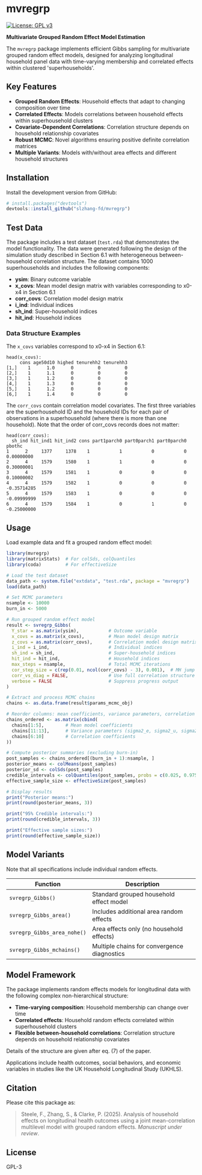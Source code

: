 # mvregrp

<!-- badges: start -->
[![License: GPL v3](https://img.shields.io/badge/License-GPLv3-blue.svg)](https://www.gnu.org/licenses/gpl-3.0)
<!-- badges: end -->

**Multivariate Grouped Random Effect Model Estimation**

The `mvregrp` package implements efficient Gibbs sampling for multivariate grouped random effect models, designed for analyzing longitudinal household panel data with time-varying membership and correlated effects within clustered 'superhouseholds'.

## Key Features

- **Grouped Random Effects**: Household effects that adapt to changing composition over time
- **Correlated Effects**: Models correlations between household effects within superhousehold clusters  
- **Covariate-Dependent Correlations**: Correlation structure depends on household relationship covariates
- **Robust MCMC**: Novel algorithms ensuring positive definite correlation matrices
- **Multiple Variants**: Models with/without area effects and different household structures

## Installation

Install the development version from GitHub:

``` r
# install.packages("devtools")
devtools::install_github("slzhang-fd/mvregrp")
```

## Test Data

The package includes a test dataset (`test.rda`) that demonstrates the model functionality. The data were generated following the design of the simulation study described in Section 6.1 with heterogeneous between-household correlation structure. The dataset contains 1000 superhouseholds and includes the following components:

- **ysim**: Binary outcome variable
- **x_covs**: Mean model design matrix with variables corresponding to x0-x4 in Section 6.1
- **corr_covs**: Correlation model design matrix 
- **i_ind**: Individual indices
- **sh_ind**: Super-household indices
- **hit_ind**: Household indices

### Data Structure Examples

The `x_covs` variables correspond to x0-x4 in Section 6.1:
```
head(x_covs):
     cons age50d10 highed tenurehh2 tenurehh3
[1,]    1      1.0      0         0         0
[2,]    1      1.1      0         0         0
[3,]    1      1.2      0         0         0
[4,]    1      1.3      0         0         0
[5,]    1      1.2      0         0         0
[6,]    1      1.4      0         0         0
```

The `corr_covs` contain correlation model covariates. The first three variables are the superhousehold ID and the household IDs for each pair of observations in a superhousehold (where there is more than one household). Note that the order of corr_covs records does not matter:
```
head(corr_covs):
  sh_ind hit_ind1 hit_ind2 cons part1parch0 part0parch1 part0parch0      pbothc
1      2     1377     1378    1           1           0           0  0.00000000
2      4     1579     1580    1           1           0           0  0.30000001
3      4     1579     1581    1           0           0           0  0.10000002
4      4     1579     1582    1           0           0           0 -0.35714285
5      4     1579     1583    1           0           0           0 -0.09999999
6      4     1579     1584    1           0           1           0 -0.25000000
```

## Usage

Load example data and fit a grouped random effect model:

```r
library(mvregrp)
library(matrixStats)  # For colSds, colQuantiles
library(coda)         # For effectiveSize

# Load the test dataset
data_path <- system.file("extdata", "test.rda", package = "mvregrp")
load(data_path)

# Set MCMC parameters
nsample <- 10000
burn_in <- 5000

# Run grouped random effect model
result <- svregrp_Gibbs(
  Y_star = as.matrix(ysim),           # Outcome variable
  x_covs = as.matrix(x_covs),         # Mean model design matrix
  z_covs = as.matrix(corr_covs),      # Correlation model design matrix
  i_ind = i_ind,                      # Individual indices
  sh_ind = sh_ind,                    # Super-household indices  
  hit_ind = hit_ind,                  # Household indices
  max_steps = nsample,                # Total MCMC iterations
  cor_step_size = c(rep(0.01, ncol(corr_covs) - 3), 0.001),  # MH jump step sizes for correlation parameters, needs pre-tunning
  corr_vs_diag = FALSE,               # Use full correlation structure
  verbose = FALSE                     # Suppress progress output
)

# Extract and process MCMC chains
chains <- as.data.frame(result$params_mcmc_obj)

# Reorder columns: mean coefficients, variance parameters, correlation coefficients
chains_ordered <- as.matrix(cbind(
  chains[1:5],        # Mean model coefficients
  chains[11:13],      # Variance parameters (sigma2_e, sigma2_u, sigma2_v)
  chains[6:10]        # Correlation coefficients
))

# Compute posterior summaries (excluding burn-in)
post_samples <- chains_ordered[(burn_in + 1):nsample, ]
posterior_means <- colMeans(post_samples)
posterior_sd <- colSds(post_samples)
credible_intervals <- colQuantiles(post_samples, probs = c(0.025, 0.975))
effective_sample_size <- effectiveSize(post_samples)

# Display results
print("Posterior means:")
print(round(posterior_means, 3))

print("95% Credible intervals:")
print(round(credible_intervals, 3))

print("Effective sample sizes:")
print(round(effective_sample_size))
```

## Model Variants

Note that all specifications include individual random effects.

| Function | Description |
|----------|-------------|
| `svregrp_Gibbs()` | Standard grouped household effect model |
| `svregrp_Gibbs_area()` | Includes additional area random effects |
| `svregrp_Gibbs_area_nohe()` | Area effects only (no household effects) |
| `svregrp_Gibbs_mchains()` | Multiple chains for convergence diagnostics |

## Model Framework

The package implements random effects models for longitudinal data with the following complex non-hierarchical structure:

- **Time-varying composition**: Household membership can change over time  
- **Correlated effects**: Household random effects correlated within superhousehold clusters
- **Flexible between-household correlations**: Correlation structure depends on household relationship covariates

Details of the structure are given after eq. (7) of the paper.

Applications include health outcomes, social behaviors, and economic variables in studies like the UK Household Longitudinal Study (UKHLS).

## Citation

Please cite this package as:

> Steele, F., Zhang, S., & Clarke, P. (2025). Analysis of household effects on longitudinal health outcomes using a joint mean-correlation multilevel model with grouped random effects. *Manuscript under review*.

## License

GPL-3
